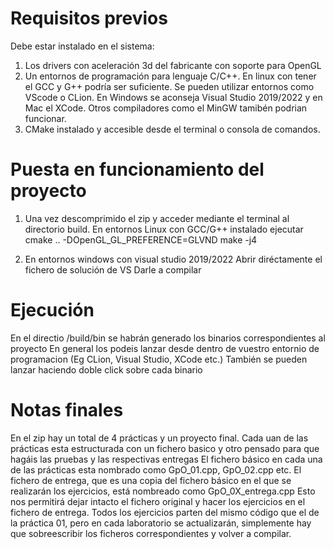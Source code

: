 # Requisitos previos
Debe estar instalado en el sistema: 
1. Los drivers con aceleración 3d del fabricante con soporte para OpenGL
2. Un entornos de programación para lenguaje C/C++. En linux con tener el GCC y G++ podría ser suficiente. 
Se pueden utilizar entornos como VScode o CLion. 
En Windows se aconseja Visual Studio 2019/2022 y en Mac el XCode. Otros compiladores como el MinGW tamibén podrian funcionar.
3. CMake instalado y accesible desde el terminal o consola de comandos.

# Puesta en funcionamiento del proyecto
1. Una vez descomprimido el zip y acceder mediante el terminal al directorio build.
En entornos Linux con GCC/G++ instalado ejecutar
cmake .. -DOpenGL_GL_PREFERENCE=GLVND
make -j4

2. En entornos windows con visual studio 2019/2022
Abrir diréctamente el fichero de solución de VS
Darle a compilar

#  Ejecución
En el directio /build/bin se habrán generado los binarios correspondientes al proyecto
En general los podeis lanzar desde dentro de vuestro entornio de programacion (Eg CLion, Visual Studio, XCode etc.)
También se pueden lanzar haciendo doble click sobre cada binario

# Notas finales
En el zip hay un total de 4 prácticas y un proyecto final.
Cada uan de las prácticas esta estructurada con un fichero basico y otro pensado para que hagáis las pruebas y las respectivas entregas
El fichero básico en cada una de las prácticas esta nombrado como GpO_01.cpp, GpO_02.cpp etc.
El fichero de entrega, que es una copia del fichero básico en el que se realizarán los ejercicios, está nombreado como GpO_0X_entrega.cpp
Esto nos permitirá dejar intacto el fichero original y hacer los ejercicios en el fichero de entrega.
Todos los ejercicios parten del mismo código que el de la práctica 01, pero en cada laboratorio se actualizarán, simplemente hay que sobreescribir los ficheros correspondientes y volver a compilar.
